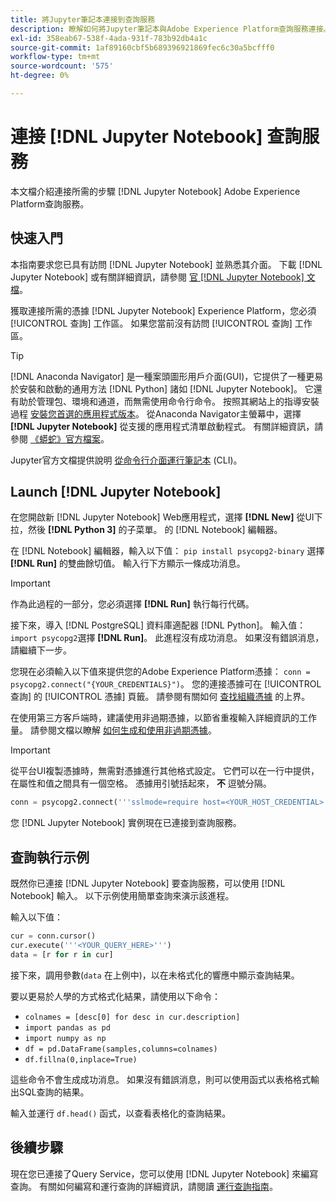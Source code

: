 ```yaml
---
title: 將Jupyter筆記本連接到查詢服務
description: 瞭解如何將Jupyter筆記本與Adobe Experience Platform查詢服務連接。
exl-id: 358eab67-538f-4ada-931f-783b92db4a1c
source-git-commit: 1af89160cbf5b689396921869fec6c30a5bcfff0
workflow-type: tm+mt
source-wordcount: '575'
ht-degree: 0%

---
```


# 連接 [!DNL Jupyter Notebook] 查詢服務

本文檔介紹連接所需的步驟 [!DNL Jupyter Notebook] Adobe Experience Platform查詢服務。

## 快速入門

本指南要求您已具有訪問 [!DNL Jupyter Notebook] 並熟悉其介面。 下載 [!DNL Jupyter Notebook] 或有關詳細資訊，請參閱 [官 [!DNL Jupyter Notebook] 文檔](https://jupyter.org/)。

獲取連接所需的憑據 [!DNL Jupyter Notebook] Experience Platform，您必須 [!UICONTROL 查詢] 工作區。 如果您當前沒有訪問 [!UICONTROL 查詢] 工作區。

>[!TIP]
>
>[!DNL Anaconda Navigator] 是一種案頭圖形用戶介面(GUI)，它提供了一種更易於安裝和啟動的通用方法 [!DNL Python] 諸如 [!DNL Jupyter Notebook]。 它還有助於管理包、環境和通道，而無需使用命令行命令。
>按照其網站上的指導安裝過程 [安裝您首選的應用程式版本](https://docs.anaconda.com/anaconda/install/)。
>從Anaconda Navigator主螢幕中，選擇 **[!DNL Jupyter Notebook]** 從支援的應用程式清單啟動程式。
>有關詳細資訊，請參閱 [《蟒蛇》官方檔案](https://docs.anaconda.com/anaconda/navigator/)。

Jupyter官方文檔提供說明 [從命令行介面運行筆記本](https://docs.jupyter.org/en/latest/running.html#how-do-i-open-a-specific-notebook) (CLI)。

## Launch [!DNL Jupyter Notebook]

在您開啟新 [!DNL Jupyter Notebook] Web應用程式，選擇 **[!DNL New]** 從UI下拉，然後 **[!DNL Python 3]** 的子菜單。 的 [!DNL Notebook] 編輯器。

在 [!DNL Notebook] 編輯器，輸入以下值： `pip install psycopg2-binary` 選擇 **[!DNL Run]** 的雙曲餘切值。 輸入行下方顯示一條成功消息。

>[!IMPORTANT]
>
>作為此過程的一部分，您必須選擇 **[!DNL Run]** 執行每行代碼。

接下來，導入 [!DNL PostgreSQL] 資料庫適配器 [!DNL Python]。 輸入值： `import psycopg2`選擇 **[!DNL Run]**。 此進程沒有成功消息。 如果沒有錯誤消息，請繼續下一步。

您現在必須輸入以下值來提供您的Adobe Experience Platform憑據： `conn = psycopg2.connect("{YOUR_CREDENTIALS}")`。 您的連接憑據可在 [!UICONTROL 查詢] 的 [!UICONTROL 憑據] 頁籤。 請參閱有關如何 [查找組織憑據](../ui/credentials.md) 的上界。

在使用第三方客戶端時，建議使用非過期憑據，以節省重複輸入詳細資訊的工作量。 請參閱文檔以瞭解 [如何生成和使用非過期憑據](../ui/credentials.md#non-expiring-credentials)。

>[!IMPORTANT]
>
>從平台UI複製憑據時，無需對憑據進行其他格式設定。 它們可以在一行中提供，在屬性和值之間具有一個空格。 憑據用引號括起來， **不** 逗號分隔。

```python
conn = psycopg2.connect('''sslmode=require host=<YOUR_HOST_CREDENTIAL> port=80 dbname=prod:all user=<YOUR_ORGANIZATION_ID> password=<YOUR_PASSWORD>''')"
```

您 [!DNL Jupyter Notebook] 實例現在已連接到查詢服務。

## 查詢執行示例

既然你已連接 [!DNL Jupyter Notebook] 要查詢服務，可以使用 [!DNL Notebook] 輸入。 以下示例使用簡單查詢來演示該進程。

輸入以下值：

```python
cur = conn.cursor()
cur.execute('''<YOUR_QUERY_HERE>''')
data = [r for r in cur]
```

接下來，調用參數(`data` 在上例中)，以在未格式化的響應中顯示查詢結果。

要以更易於人學的方式格式化結果，請使用以下命令：

- `colnames = [desc[0] for desc in cur.description]`
- `import pandas as pd`
- `import numpy as np`
- `df = pd.DataFrame(samples,columns=colnames)`
- `df.fillna(0,inplace=True)`

這些命令不會生成成功消息。 如果沒有錯誤消息，則可以使用函式以表格格式輸出SQL查詢的結果。

輸入並運行 `df.head()` 函式，以查看表格化的查詢結果。

## 後續步驟

現在您已連接了Query Service，您可以使用 [!DNL Jupyter Notebook] 來編寫查詢。 有關如何編寫和運行查詢的詳細資訊，請閱讀 [運行查詢指南](../best-practices/writing-queries.md)。
